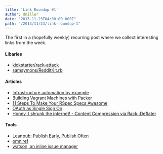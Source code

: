 ```yaml
---
title: 'Link Roundup #1'
author: dmiller
date: "2013-11-23T04:00:00.000Z"
path: "/2013/11/23/link-roundup-1"
---
```


The first in a (hopefully weekly) recurring post where we collect interesting
links from the week.

#### Libaries

* [kickstarter/rack-attack](https://github.com/kickstarter/rack-attack)
* [samsymons/RedditKit.rb](https://github.com/samsymons/RedditKit.rb)

#### Articles

* [Infrastructure automation by example](https://practicingruby.com/articles/infrastructure-automation?u=c94a53804e)
* [Building Vagrant Machines with Packer](http://blog.codeship.io/2013/11/07/building-vagrant-machines-with-packer.html)
* [11 Steps To Make Your RSpec Specs Awesome](http://railsadventures.wordpress.com/2013/09/25/11-steps-to-make-your-rspec-specs-awesome/)
* [OAuth as Single Sign On](https://blog.heroku.com/archives/2013/11/14/oauth-sso)
* [Honey, I shrunk the internet! - Content Compression via Rack::Deflater](http://robots.thoughtbot.com/content-compression-with-rack-deflater/)

#### Tools

* [Leanpub: Publish Early, Publish Often](https://leanpub.com/)
* [omniref](http://www.omniref.com/)
* [watson, an inline issue manager](http://goosecode.com/watson/)
